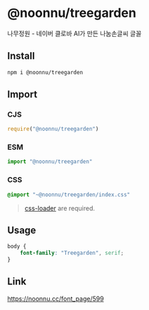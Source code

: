 # @noonnu/treegarden
나무정원 - 네이버 클로바 AI가 만든 나눔손글씨 글꼴

## Install
```sh
npm i @noonnu/treegarden
```
## Import
### CJS
```js
require("@noonnu/treegarden")
```
### ESM
```js
import "@noonnu/treegarden"
```
### CSS 
```css
@import "~@noonnu/treegarden/index.css"
```
> [css-loader](https://github.com/webpack-contrib/css-loader) are required.

## Usage
```css
body {
    font-family: "Treegarden", serif;
}
```

## Link
https://noonnu.cc/font_page/599